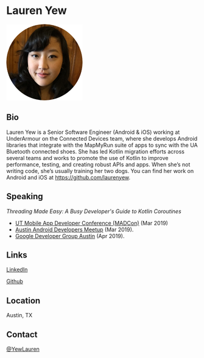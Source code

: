 # Lauren Yew
<img src="images/ProfilePhotoCircle.png" data-canonical-src="images/ProfilePhotoCircle.png" width="200" height="200" />

## Bio
Lauren Yew is a Senior Software Engineer (Android & iOS) working at UnderArmour on the Connected Devices team, where she develops Android libraries that integrate with the MapMyRun suite of apps to sync with the UA Bluetooth connected shoes. She has led Kotlin migration efforts across several teams and works to promote the use of Kotlin to improve performance, testing, and creating robust APIs and apps. When she’s not writing code, she’s usually training her two dogs. You can find her work on Android and iOS at https://github.com/laurenyew.

## Speaking
*Threading Made Easy: A Busy Developer's Guide to Kotlin Coroutines*
* [UT Mobile App Developer Conference (MADCon)](https://www.txcsmad.com/madcon/) (Mar 2019) 
* [Austin Android Developers Meetup](https://www.meetup.com/Austin-Android-Developer-Meetup/events/259316686/) (Mar 2019).
* [Google Developer Group Austin](https://www.meetup.com/gdgaustin/events/259531184/) (Apr 2019). 

## Links
[LinkedIn](https://www.linkedin.com/in/laurenyew/)

[Github](https://github.com/laurenyew)

## Location
Austin, TX

## Contact
[@YewLauren](https://twitter.com/YewLauren)
